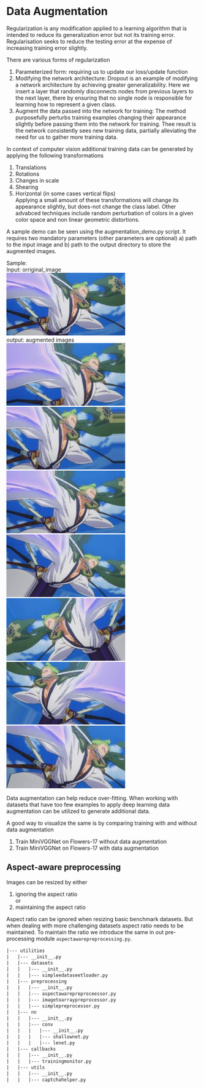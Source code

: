 # Data Augmentation
Regularization is any modification applied to a learning algorithm that is intended 
to reduce its generalization error but not its training error. Regularisation seeks 
to reduce the testing error at the expense of increasing training error slightly. 

There are various forms of regularization 
1) Parameterized form: requiring us to update our loss/update function 
2) Modifying the network architecture: Dropout is an example of modifying a network 
architecture by achieving greater generalizability. Here we insert a layer that 
randomly disconnects nodes from previous layers to the next layer, there by ensuring 
that no single node is responsible for learning how to represent a given class. 
3) Augment the data passed into the network for training: The method purposefully 
perturbs training examples changing their appearance slightly before passing them 
into the network for training. Thee result is the network consistently sees new training 
data, partially alleviating the need for us to gather more training data. 

In context of computer vision additional training data can be generated by applying 
the following transformations
1) Translations
2) Rotations
3) Changes in scale 
4) Shearing 
5) Horizontal (in some cases vertical flips)  
Applying a small amount of these transformations will change its appearance slightly, 
but does-not change the class label. Other advabced techniques include random 
perturbation of colors in a given color space and non linear geometric distortions. 

A sample demo can be seen using the augmentation_demo.py script. 
It requires two mandatory parameters (other parameters are optional) 
a) path to the input image and b) path to the output directory to store the augmented images.

Sample:    
Input: orriginal_image  
![orriginal_image](../data/input/augmentation/zoro.jpeg)  
output: augmented images  
![orriginal_image](../data/output/augmentation/image_0_199.jpg)
![orriginal_image](../data/output/augmentation/image_0_438.jpg)
![orriginal_image](../data/output/augmentation/image_0_797.jpg)
![orriginal_image](../data/output/augmentation/image_0_2272.jpg)
![orriginal_image](../data/output/augmentation/image_0_5041.jpg)
![orriginal_image](../data/output/augmentation/image_0_5071.jpg)
![orriginal_image](../data/output/augmentation/image_0_5671.jpg)

Data augmentation can help reduce over-fitting. 
When working with datasets that have too few examples to apply deep learning 
data augmentation can be utilized to generate additional data. 

A good way to visualize the same is by 
comparing training with and without data augmentation 
1) Train MiniVGGNet on Flowers-17 without data augmentation 
2) Train MiniVGGNet on Flowers-17 with data augmentation 

## Aspect-aware preprocessing 
Images can be resized by either 
1) ignoring the aspect ratio  
or  
2) maintaining the aspect ratio 

Aspect ratio can be ignored when resizing basic benchmark datasets. But when dealing with 
more challenging datasets aspect ratio needs to be maintained. 
To maintain the ratio we introduce the same in out pre-processing module 
`aspectawarepreprocessing.py`. 
```
|--- utilities  
|   |--- __init__.py  
|   |--- datasets  
|   |   |--- __init__.py  
|   |   |--- simpleedataseetloader.py  
|   |--- preprocessing  
|   |   |--- __init__.py  
|   |   |--- aspectawarepreproceessor.py  
|   |   |--- imagetoarraypreprocessor.py   
|   |   |--- simplepreprocessor.py  
|   |--- nn  
|   |   |--- __init__.py  
|   |   |--- conv  
|   |   |   |--- __init__.py  
|   |   |   |--- shallownet.py  
|   |   |   |--- lenet.py  
|   |--- callbacks  
|   |   |--- __init__.py   
|   |   |--- trainingmonitor.py  
|   |--- utils  
|   |   |--- __init__.py  
|   |   |--- captchahelper.py   
```  